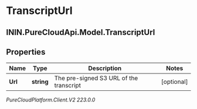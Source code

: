 # TranscriptUrl

## ININ.PureCloudApi.Model.TranscriptUrl

## Properties

|Name | Type | Description | Notes|
|------------ | ------------- | ------------- | -------------|
| **Url** | **string** | The pre-signed S3 URL of the transcript | [optional] |



_PureCloudPlatform.Client.V2 223.0.0_
